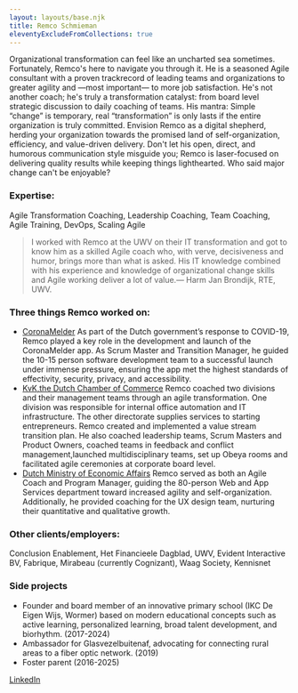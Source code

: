 ```yaml
---
layout: layouts/base.njk
title: Remco Schmieman
eleventyExcludeFromCollections: true
---
```

Organizational transformation can feel like an uncharted sea sometimes. Fortunately, Remco's here to navigate you through it. He is a seasoned Agile consultant with a proven trackrecord of leading teams and organizations to greater agility and —most important— to more job satisfaction. He's not another coach; he's truly a transformation catalyst: from board level strategic discussion to daily coaching of teams. 
His mantra: Simple “change” is temporary,  real “transformation” is only lasts if the entire organization is truly committed. Envision Remco as a digital shepherd, herding your organization towards the promised land of self-organization, efficiency, and value-driven delivery. 
Don't let his open, direct, and humorous communication style misguide you; Remco is laser-focused on delivering quality results while keeping things lighthearted. Who said major change can't be enjoyable?

### Expertise: 
Agile Transformation Coaching, Leadership Coaching, Team Coaching, Agile Training, DevOps, Scaling Agile

> I worked with Remco at the UWV on their IT transformation and got to know him as a skilled Agile coach who, with verve, decisiveness and humor, brings more than what is asked. His IT knowledge combined with his experience and knowledge of organizational change skills and Agile working deliver a lot of value.— Harm Jan Brondijk, RTE, UWV.

### Three things Remco worked on:
* [CoronaMelder](https://www.digitaleoverheid.nl/achtergrondartikelen/coronamelder-app-nieuw-wapen-tegen-virus/) As part of the Dutch government’s response to COVID-19, Remco played a key role in the development and launch of the CoronaMelder app. As Scrum Master and Transition Manager, he guided the 10-15 person software development team to a successful launch under immense pressure, ensuring the app met the highest standards of effectivity, security, privacy, and accessibility.
* [KvK,the Dutch Chamber of Commerce](https://www.kvk.nl) Remco coached two divisions and their management teams through an agile transformation. One division was responsible for internal office automation and IT infrastructure. The other directorate supplies services to starting entrepreneurs. Remco created and implemented a value stream transition plan. He also coached leadership teams, Scrum Masters and Product Owners, coached teams in feedback and conflict management,launched multidisciplinary teams, set up Obeya rooms and facilitated agile ceremonies at corporate board level.
* [Dutch Ministry of Economic Affairs](https://www.rijksoverheid.nl/ministeries/ministerie-van-economische-zaken/organisatie/diensten-en-instellingen) Remco served as both an Agile Coach and Program Manager, guiding the 80-person Web and App Services department toward increased agility and self-organization. Additionally, he provided coaching for the UX design team, nurturing their quantitative and qualitative growth.



### Other clients/employers:
Conclusion Enablement, Het Financieele Dagblad, UWV, Evident Interactive BV, Fabrique, Mirabeau (currently Cognizant), Waag Society, Kennisnet

### Side projects
- Founder and board member of an innovative primary school (IKC De Eigen Wijs, Wormer) based on modern educational concepts such as active learning, personalized learning, broad talent development, and biorhythm. (2017-2024)
- Ambassador for Glasvezelbuitenaf, advocating for connecting rural areas to a fiber optic network. (2019)
- Foster parent (2016-2025)

[LinkedIn](https://www.linkedin.com/in/remcoschmieman/)
